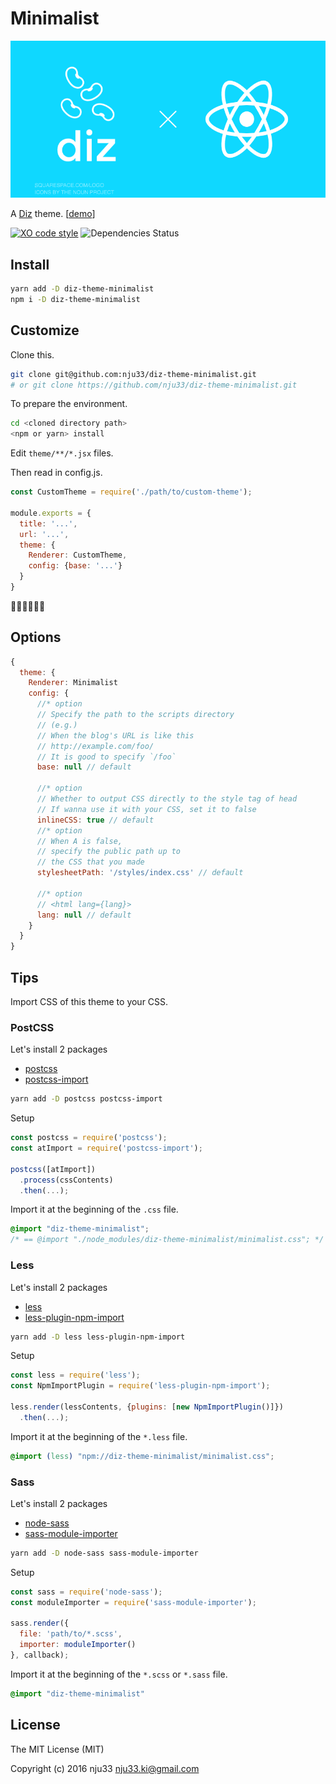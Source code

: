 # Minimalist

![Dix and React](https://github.com/nju33/diz-theme-minimalist/blob/master/media/image.png?raw=true)

A [Diz](https://github.com/nju33/diz) theme. [[demo](https://nju33.github.io/diz-theme-minimalist/)]

[![XO code style](https://img.shields.io/badge/code_style-XO-5ed9c7.svg)](https://github.com/sindresorhus/xo) ![Dependencies Status](https://david-dm.org/nju33/diz-theme-minimalist.svg)

## Install

```bash
yarn add -D diz-theme-minimalist
npm i -D diz-theme-minimalist
```

## Customize

Clone this.

```bash
git clone git@github.com:nju33/diz-theme-minimalist.git
# or git clone https://github.com/nju33/diz-theme-minimalist.git
```

To prepare the environment.

```bash
cd <cloned directory path>
<npm or yarn> install
```

Edit `theme/**/*.jsx` files.

Then read in config.js.

```js
const CustomTheme = require('./path/to/custom-theme');

module.exports = {
  title: '...',
  url: '...',
  theme: {
    Renderer: CustomTheme,
    config: {base: '...'}
  }
}
```

:tada::clap::clap::clap::clap::clap:

## Options

```js
{
  theme: {
    Renderer: Minimalist
    config: {
      //* option
      // Specify the path to the scripts directory
      // (e.g.)
      // When the blog's URL is like this
      // http://example.com/foo/
      // It is good to specify `/foo`
      base: null // default

      //* option
      // Whether to output CSS directly to the style tag of head
      // If wanna use it with your CSS, set it to false
      inlineCSS: true // default
      //* option
      // When A is false,
      // specify the public path up to
      // the CSS that you made
      stylesheetPath: '/styles/index.css' // default

      //* option
      // <html lang={lang}>
      lang: null // default
    }
  }
}
```

## Tips

Import CSS of this theme to your CSS.

### PostCSS

Let's install 2 packages
  - [postcss](https://github.com/postcss/postcss)
  - [postcss-import](https://github.com/postcss/postcss-import)

```bash
yarn add -D postcss postcss-import
```

Setup

```js
const postcss = require('postcss');
const atImport = require('postcss-import');

postcss([atImport])
  .process(cssContents)
  .then(...);
```

Import it at the beginning of the `.css` file.

```css
@import "diz-theme-minimalist";
/* == @import "./node_modules/diz-theme-minimalist/minimalist.css"; */
```

### Less

Let's install 2 packages
  - [less](https://github.com/less/less.js)
  - [less-plugin-npm-import](https://github.com/less/less-plugin-npm-import)

```bash
yarn add -D less less-plugin-npm-import
```

Setup

```js
const less = require('less');
const NpmImportPlugin = require('less-plugin-npm-import');

less.render(lessContents, {plugins: [new NpmImportPlugin()]})
  .then(...);
```

Import it at the beginning of the `*.less` file.

```css
@import (less) "npm://diz-theme-minimalist/minimalist.css";
```

### Sass

Let's install 2 packages
  - [node-sass](https://github.com/sass/node-sass)
  - [sass-module-importer](https://github.com/lucasmotta/sass-module-importer)

```bash
yarn add -D node-sass sass-module-importer
```

Setup

```js
const sass = require('node-sass');
const moduleImporter = require('sass-module-importer');

sass.render({
  file: 'path/to/*.scss',
  importer: moduleImporter()
}, callback);
```

Import it at the beginning of the `*.scss` or `*.sass` file.

```css
@import "diz-theme-minimalist"
```

## License

The MIT License (MIT)

Copyright (c) 2016 nju33 <nju33.ki@gmail.com>
